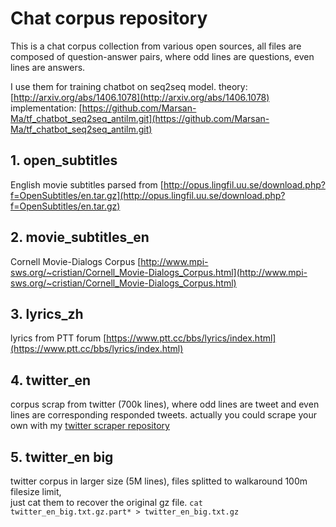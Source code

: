 # Chat corpus repository

This is a chat corpus collection from various open sources,
all files are composed of question-answer pairs,
where odd lines are questions, even lines are answers.

I use them for training chatbot on seq2seq model.
theory: [http://arxiv.org/abs/1406.1078](http://arxiv.org/abs/1406.1078)
implementation: [https://github.com/Marsan-Ma/tf_chatbot_seq2seq_antilm.git](https://github.com/Marsan-Ma/tf_chatbot_seq2seq_antilm.git)


## 1. open_subtitles

English movie subtitles parsed from
[http://opus.lingfil.uu.se/download.php?f=OpenSubtitles/en.tar.gz](http://opus.lingfil.uu.se/download.php?f=OpenSubtitles/en.tar.gz)

## 2. movie_subtitles_en

Cornell Movie-Dialogs Corpus
[http://www.mpi-sws.org/~cristian/Cornell_Movie-Dialogs_Corpus.html](http://www.mpi-sws.org/~cristian/Cornell_Movie-Dialogs_Corpus.html)


## 3. lyrics_zh

lyrics from PTT forum
[https://www.ptt.cc/bbs/lyrics/index.html](https://www.ptt.cc/bbs/lyrics/index.html)


## 4. twitter_en

corpus scrap from twitter (700k lines), where odd lines are tweet and even lines are corresponding responded tweets.
actually you could scrape your own with my [twitter scraper repository](https://github.com/Marsan-Ma/twitter_scraper)


## 5. twitter_en big

twitter corpus in larger size (5M lines), files splitted to walkaround 100m filesize limit,   
just cat them to recover the original gz file.
`cat twitter_en_big.txt.gz.part* > twitter_en_big.txt.gz`


